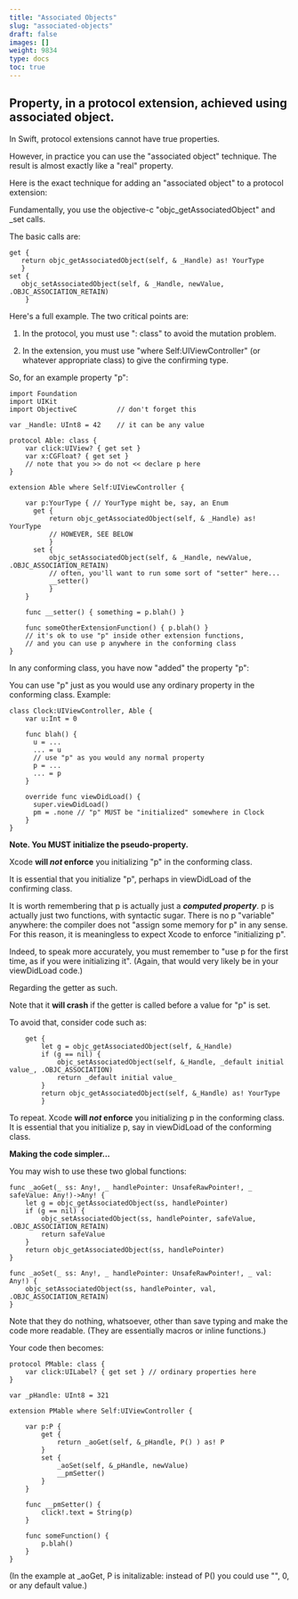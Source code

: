 ```yaml
---
title: "Associated Objects"
slug: "associated-objects"
draft: false
images: []
weight: 9834
type: docs
toc: true
---
```


## Property, in a protocol extension, achieved using associated object.
In Swift, protocol extensions cannot have true properties.

However, in practice you can use the "associated object" technique.  The result is almost exactly like a "real" property.

Here is the exact technique for adding an "associated object" to a protocol extension:

Fundamentally, you use the objective-c "objc_getAssociatedObject" and _set calls.

The basic calls are:

    get {
       return objc_getAssociatedObject(self, & _Handle) as! YourType
       }
    set {
       objc_setAssociatedObject(self, & _Handle, newValue, .OBJC_ASSOCIATION_RETAIN)
        }

Here's a full example. The two critical points are:

1) In the protocol, you must use ": class" to avoid the mutation problem.

2) In the extension, you must use "where Self:UIViewController" (or whatever appropriate class) to give the confirming type.

So, for an example property "p":

    import Foundation
    import UIKit
    import ObjectiveC          // don't forget this
    
    var _Handle: UInt8 = 42    // it can be any value
    
    protocol Able: class {
        var click:UIView? { get set }
        var x:CGFloat? { get set }
        // note that you >> do not << declare p here
    }
    
    extension Able where Self:UIViewController {
           
        var p:YourType { // YourType might be, say, an Enum
          get {
              return objc_getAssociatedObject(self, & _Handle) as! YourType
              // HOWEVER, SEE BELOW
              }
          set {
              objc_setAssociatedObject(self, & _Handle, newValue, .OBJC_ASSOCIATION_RETAIN)
              // often, you'll want to run some sort of "setter" here...
              __setter()
              }
        }
        
        func __setter() { something = p.blah() }
        
        func someOtherExtensionFunction() { p.blah() }
        // it's ok to use "p" inside other extension functions,
        // and you can use p anywhere in the conforming class
    }

In any conforming class, you have now "added" the property "p":

You can use "p" just as you would use any ordinary property in the conforming class.  Example:

    class Clock:UIViewController, Able {
        var u:Int = 0
    
        func blah() {
          u = ...
          ... = u
          // use "p" as you would any normal property
          p = ...
          ... = p
        }

        override func viewDidLoad() {
          super.viewDidLoad()
          pm = .none // "p" MUST be "initialized" somewhere in Clock 
        }
    }

**Note. You MUST initialize the pseudo-property.**


Xcode **will *not* enforce** you initializing "p" in the conforming class.

It is essential that you initialize "p", perhaps in viewDidLoad of the confirming class.

It is worth remembering that p is actually just a ***computed property***. p is actually just two functions, with syntactic sugar.  There is no p "variable" anywhere: the compiler does not "assign some memory for p" in any sense. For this reason, it is meaningless to expect Xcode to enforce "initializing p".

Indeed, to speak more accurately, you must remember to "use p for the first time, as if you were initializing it". (Again, that would very likely be in your viewDidLoad code.)

Regarding the getter as such.

Note that it **will crash** if the getter is called before a value for "p" is set.

To avoid that, consider code such as:

        get {
            let g = objc_getAssociatedObject(self, &_Handle)
            if (g == nil) {
                objc_setAssociatedObject(self, &_Handle, _default initial value_, .OBJC_ASSOCIATION)
                return _default initial value_
            }
            return objc_getAssociatedObject(self, &_Handle) as! YourType
            }

To repeat. Xcode **will *not* enforce** you initializing p in the conforming class.  It is essential that you initialize p, say in viewDidLoad of the conforming class.

**Making the code simpler...**

You may wish to use these two global functions:

    func _aoGet(_ ss: Any!, _ handlePointer: UnsafeRawPointer!, _ safeValue: Any!)->Any! {
        let g = objc_getAssociatedObject(ss, handlePointer)
        if (g == nil) {
            objc_setAssociatedObject(ss, handlePointer, safeValue, .OBJC_ASSOCIATION_RETAIN)
            return safeValue
        }
        return objc_getAssociatedObject(ss, handlePointer)  
    }
    
    func _aoSet(_ ss: Any!, _ handlePointer: UnsafeRawPointer!, _ val: Any!) {
        objc_setAssociatedObject(ss, handlePointer, val, .OBJC_ASSOCIATION_RETAIN)
    }

Note that they do nothing, whatsoever, other than save typing and make the code more readable.  (They are essentially macros or inline functions.)

Your code then becomes:

    protocol PMable: class {
        var click:UILabel? { get set } // ordinary properties here
    }
    
    var _pHandle: UInt8 = 321
    
    extension PMable where Self:UIViewController {
    
        var p:P {
            get {
                return _aoGet(self, &_pHandle, P() ) as! P
            }
            set {
                _aoSet(self, &_pHandle, newValue)
                __pmSetter()
            }
        }
        
        func __pmSetter() {
            click!.text = String(p)
        }
        
        func someFunction() {
            p.blah()
        }
    }

(In the example at _aoGet, P is initalizable: instead of P() you could use "", 0, or any default value.)

